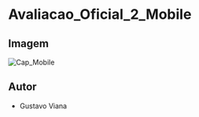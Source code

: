 # Avaliacao_Oficial_2_Mobile

## Imagem
![Cap_Mobile](https://github.com/Gustavo12386/Avalia-o_Oficial_2_Mobile/assets/81700849/ce856df5-d51b-4289-86c1-44ec0356196d)

## Autor
- Gustavo Viana
